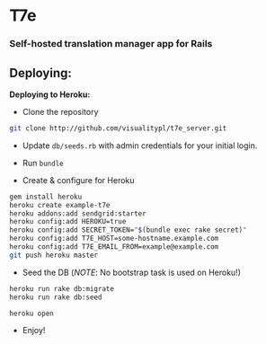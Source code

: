 # T7e


### Self-hosted translation manager app for Rails


Deploying:
----------

**Deploying to Heroku:**

  * Clone the repository

```bash
git clone http://github.com/visualitypl/t7e_server.git
```
  * Update `db/seeds.rb` with admin credentials for your initial login.

  * Run `bundle`

  * Create & configure for Heroku

```bash
gem install heroku
heroku create example-t7e
heroku addons:add sendgrid:starter
heroku config:add HEROKU=true
heroku config:add SECRET_TOKEN="$(bundle exec rake secret)"
heroku config:add T7E_HOST=some-hostname.example.com
heroku config:add T7E_EMAIL_FROM=example@example.com
git push heroku master
```

  * Seed the DB (_NOTE_: No bootstrap task is used on Heroku!)

```bash
heroku run rake db:migrate
heroku run rake db:seed
```

```bash
heroku open
```



  * Enjoy!